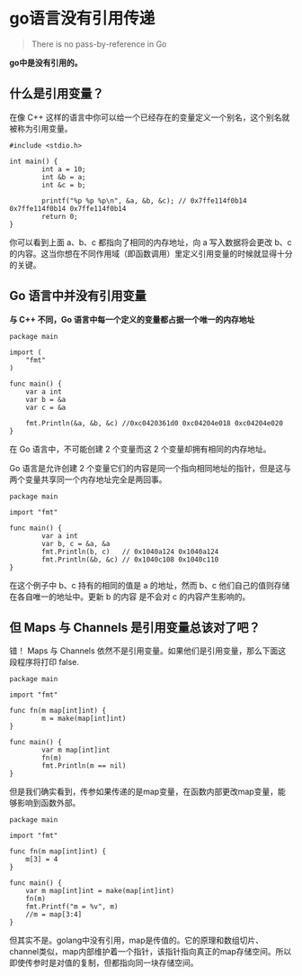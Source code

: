 # go语言没有引用传递 #

> There is no pass-by-reference in Go

**go中是没有引用的。**

## 什么是引用变量？ ##

在像 C++ 这样的语言中你可以给一个已经存在的变量定义一个别名，这个别名就被称为引用变量。

	#include <stdio.h>
	
	int main() {
	        int a = 10;
	        int &b = a;
	        int &c = b;
	
	        printf("%p %p %p\n", &a, &b, &c); // 0x7ffe114f0b14 0x7ffe114f0b14 0x7ffe114f0b14
	        return 0;
	}

你可以看到上面 a、b、c 都指向了相同的内存地址，向 a 写入数据将会更改 b、c 的内容。这当你想在不同作用域（即函数调用）里定义引用变量的时候就显得十分的关键。

## Go 语言中并没有引用变量 ##

**与 C++ 不同，Go 语言中每一个定义的变量都占据一个唯一的内存地址**

	package main
	
	import (
	    "fmt"
	)
	
	func main() {
	    var a int
	    var b = &a
	    var c = &a
	
	    fmt.Println(&a, &b, &c) //0xc0420361d0 0xc04204e018 0xc04204e020
	}

在 Go 语言中，不可能创建 2 个变量而这 2 个变量却拥有相同的内存地址。

Go 语言是允许创建 2 个变量它们的内容是同一个指向相同地址的指针，但是这与两个变量共享同一个内存地址完全是两回事。

	package main
	
	import "fmt"
	
	func main() {
	        var a int
	        var b, c = &a, &a
	        fmt.Println(b, c)   // 0x1040a124 0x1040a124
	        fmt.Println(&b, &c) // 0x1040c108 0x1040c110
	}

在这个例子中 b、c 持有的相同的值是 a 的地址，然而 b、c 他们自己的值则存储在各自唯一的地址中。更新 b 的内容 是不会对 c 的内容产生影响的。

## 但 Maps 与 Channels 是引用变量总该对了吧？ ##

错！ Maps 与 Channels 依然不是引用变量。如果他们是引用变量，那么下面这段程序将打印 false.


	package main
	
	import "fmt"
	
	func fn(m map[int]int) {
	        m = make(map[int]int)
	}
	
	func main() {
	        var m map[int]int
	        fn(m)
	        fmt.Println(m == nil)
	}

但是我们确实看到，传参如果传递的是map变量，在函数内部更改map变量，能够影响到函数外部。

	package main
	
	import "fmt"
	
	func fn(m map[int]int) {
		m[3] = 4
	}
	
	func main() {
		var m map[int]int = make(map[int]int)
		fn(m)
		fmt.Printf("m = %v", m)
		//m = map[3:4]
	}


但其实不是。golang中没有引用，map是传值的。它的原理和数组切片、channel类似，map内部维护着一个指针，该指针指向真正的map存储空间。所以即使传参时是对值的复制，但都指向同一块存储空间。

